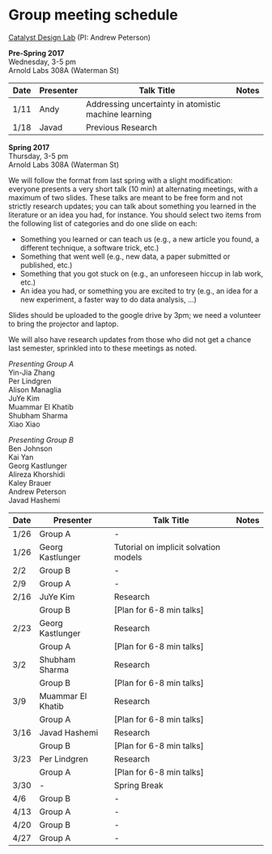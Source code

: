 # Group meeting schedule #
[Catalyst Design Lab](http://brown.edu/go/catalyst) (PI: Andrew Peterson)


**Pre-Spring 2017**  
Wednesday, 3-5 pm  
Arnold Labs 308A (Waterman St)

|   Date     |   Presenter   |   Talk Title                                              |   Notes   |
| ---------- | ------------- | --------------------------------------------------------- | --------- |
| 1/11  |   Andy     |   Addressing uncertainty in atomistic machine learning            |  |
| 1/18  |   Javad    |   Previous Research                                               |  |

**Spring 2017**  
Thursday, 3-5 pm  
Arnold Labs 308A (Waterman St)

We will follow the format from last spring with a slight modification: everyone presents a very short talk (10 min) at alternating meetings, with a maximum of two slides. These talks are meant to be free form and not strictly research updates; you can talk about something you learned in the literature or an idea you had, for instance. You should select two items from the following list of categories and do one slide on each:

* Something you learned or can teach us (e.g., a new article you found, a different technique, a software trick, etc.)
* Something that went well (e.g., new data, a paper submitted or published, etc.)
* Something that you got stuck on (e.g., an unforeseen hiccup in lab work, etc.)
* An idea you had, or something you are excited to try (e.g., an idea for a new experiment, a faster way to do data analysis, ...)

Slides should be uploaded to the google drive by 3pm; we need a volunteer to bring the projector and laptop.

We will also have research updates from those who did not get a chance last semester, sprinkled into to these meetings as noted.

*Presenting Group A*  
Yin-Jia Zhang  
Per Lindgren  
Alison Managlia  
JuYe Kim  
Muammar El Khatib  
Shubham Sharma  
Xiao Xiao

*Presenting Group B*  
Ben Johnson  
Kai Yan  
Georg Kastlunger  
Alireza Khorshidi  
Kaley Brauer  
Andrew Peterson  
Javad Hashemi


|   Date     |   Presenter   |   Talk Title                                              |   Notes   |
| ---------- | ------------- | --------------------------------------------------------- | --------- |
| 1/26  |   Group A     |   -            |  |
| 1/26  |   Georg Kastlunger     |  Tutorial on implicit solvation models |  |
| 2/2  |   Group B     |   -            |  |
| 2/9  |   Group A     |   -            |  |
| 2/16  |   JuYe Kim     |   Research            |  |
|       |   Group B     |   [Plan for 6-8 min talks]            |  |
| 2/23  |   Georg Kastlunger     |   Research            |  |
|       |   Group A     |   [Plan for 6-8 min talks]            |  |
| 3/2  |   Shubham Sharma     |   Research            |  |
|      |   Group B     |   [Plan for 6-8 min talks]            |  |
| 3/9  |   Muammar El Khatib     |   Research            |  |
|      |   Group A     |   [Plan for 6-8 min talks]            |  |
| 3/16  |   Javad Hashemi     |   Research            |  |
|      |   Group B     |   [Plan for 6-8 min talks]            |  |
| 3/23  |   Per Lindgren    |   Research            |  |
|      |   Group A     |   [Plan for 6-8 min talks]            |  |
| 3/30  |   -   |   Spring Break            |  |
| 4/6  |   Group B     |   -            |  |
| 4/13  |   Group A     |   -            |  |
| 4/20  |   Group B     |   -            |  |
| 4/27  |   Group A     |   -            |  |